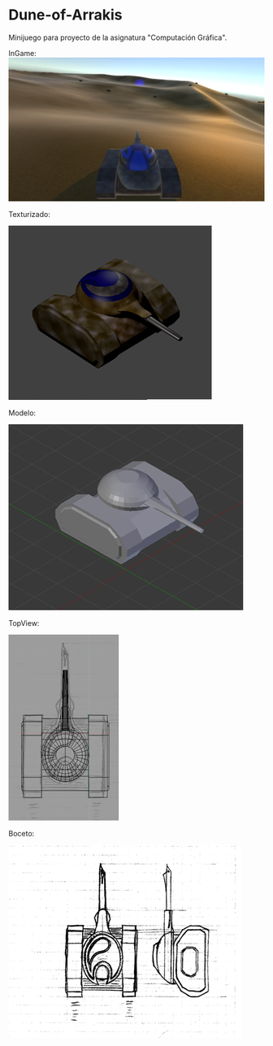 # Dune-of-Arrakis

Minijuego para proyecto de la asignatura "Computación Gráfica".


InGame:
![GitHub Logo](Imagenes/InGame.png)

Texturizado:

![GitHub Logo](Imagenes/texturazado2.png)

Modelo:

![GitHub Logo](Imagenes/modelo.png)

TopView:

![GitHub Logo](Imagenes/topview.png)

Boceto:

![GitHub Logo](Imagenes/boceto.png)







